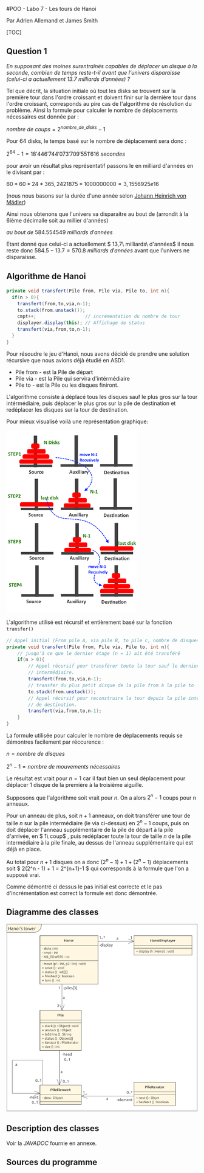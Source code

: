 #POO - Labo 7 - Les tours de Hanoi

Par Adrien Allemand et James Smith

[TOC]

## Question 1

*En  supposant  des  moines  surentraînés  capables  de  déplacer  un  disque  à  la  seconde,  combien  de  temps reste-t-il avant que l’univers disparaisse (celui-ci a actuellement 13.7 milliards d’années) ?*

Tel que décrit, la situation initiale où tout les disks se trouvent sur la première tour dans l'ordre croissant et doivent finir sur la dernière tour dans l'ordre croissant, corresponds au pire cas de l'algorithme de résolution du problème. Ainsi la formule pour calculer le nombre de déplacements nécessaires est donnée par :

$nombre\ de\ coups = 2^{nombre\_de\_disks}- 1$

Pour 64 disks, le temps basé sur le nombre de déplacement sera donc :

$2^{64} -1 = 18'446'744'073'709'551'616\ secondes$

pour avoir un résultat plus représentatif passons le en milliard d'années en le divisant par :

$60 * 60 * 24 * 365,2421875 * 1000000000 = 3,1556925e16$ 

(nous nous basons sur la durée d'une année selon [Johann Heinrich von Mädler](https://fr.wikipedia.org/wiki/Johann_Heinrich_von_M%C3%A4dler))

Ainsi nous obtenons que l'univers va disparaitre au bout de (arrondit à la 6ième décimalle soit au millier d'années)

$au\ bout\ de \ 584.554549\ milliards\ d'années$ 

Etant donné que celui-ci a actuellement $ 13,7\ milliards\ d'années$ il nous reste donc $584.5 - 13.7 = 570.8\ milliards\ d'années$ avant que l'univers ne disparaisse.


## Algorithme de Hanoi

```java
private void transfert(Pile from, Pile via, Pile to, int n){
  if(n > 0){
    transfert(from,to,via,n-1);
    to.stack(from.unstack());
    cmpt++;                  // incrémentation du nombre de tour
    displayer.display(this); // Affichage de status
    transfert(via,from,to,n-1);
  }
}
```

Pour résoudre le jeu d'Hanoi, nous avons décidé de prendre une solution récursive que nous avions déjà étudié en ASD1. 

- Pile from - est la Pile de départ
- Pile via - est la Pile qui servira d'intérmédiaire
- Pile to - est la Pile ou les disques finiront.

L'algorithme consiste à déplacé tous les disques sauf le plus gros sur la tour intérmédiaire, puis déplacer le plus gros sur la pile de destination et redéplacer les disques sur la tour de destination.

Pour mieux visualisé voilà une représentation graphique:

![Hanoi Algorithme](img/HanoiAlgo.PNG)

L'algorithme utilisé est récursif et entièrement basé sur la fonction `transfer()`

```java
// Appel initial (From pile A, via pile B, to pile c, nombre de disques)
private void transfert(Pile from, Pile via, Pile to, int n){
    // jusqu'à ce que le dernier étage (n = 1) ait été transféré
  	if(n > 0){
       	// Appel récursif pour transférer toute la tour sauf le dernier disque sur la pile 
      	// intermédiaire.
        transfert(from,to,via,n-1);
      	// transfer du plus petit disque de la pile from à la pile to
        to.stack(from.unstack());
      	// Appel récursif pour reconstruire la tour depuis la pile intermédiaire à la pile
      	// de destination.
        transfert(via,from,to,n-1);
    }
}
```



La formule utilisée pour calculer le nombre de déplacements requis se démontres facilement par réccurence :

$n = nombre\ de\ disques$

$2^n-1 = nombre\ de\ mouvements\ nécessaires$

Le résultat est vrait pour $n = 1$ car il faut bien un seul déplacement pour déplacer 1 disque de la première à la troisième aiguille.

Supposons que l'algorithme soit vrait pour $n$. On a alors $2^n - 1$ coups pour n anneaux. 

Pour un anneau de plus, soit $n + 1$ anneaux, on doit transférer une tour de taille $n$ sur la pile intermédiaire (le via ci-dessus) en $2^n - 1$ coups, puis on doit déplacer l'anneau supplémentaire de la pile de départ à la pile d'arrivée, en $ 1\ coup$ , puis redéplacer toute la tour de taille $n$ de la pile intermédiaire à la pile finale, au dessus de l'anneau supplémentaire qui est déjà en place.

Au total pour $n+1$ disques on a donc $(2^n - 1) + 1 + (2^n - 1)$ déplacements soit $ 2(2^n - 1) + 1 = 2^{n+1}-1 $ qui corresponds à la formule que l'on a supposé vrai.

Comme démontré ci dessus le pas initial est correcte et le pas d'incrémentation est correct la formule est donc démontrée.

## Diagramme des classes

![Diagramme de classe](img/UMLHanoi.PNG)



## Description des classes

Voir la $JAVADOC$  fournie en annexe.



## Sources du programme

